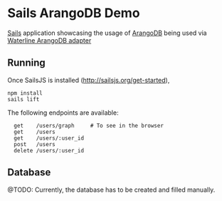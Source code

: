 # Sails ArangoDB Demo

[Sails](http://sailsjs.org) application showcasing the usage of [ArangoDB](https://www.arangodb.com/) being used via <a href="https://github.com/gabriel-letarte/sails-arangodb">Waterline ArangoDB adapter</a>

## Running

Once SailsJS is installed (http://sailsjs.org/get-started),

```
npm install
sails lift
```

The following endpoints are available:

```
  get    /users/graph     # To see in the browser
  get    /users
  get    /users/:user_id
  post   /users
  delete /users/:user_id
```

## Database

@TODO: Currently, the database has to be created and filled manually.

